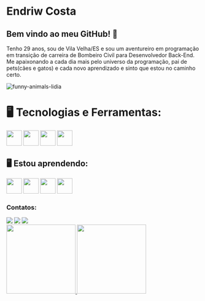 # Endriw Costa 

## Bem vindo ao meu GitHub! 👋

Tenho 29 anos, sou de Vila Velha/ES e sou um aventureiro em programação em transição de carreira de Bombeiro Civil para Desenvolvedor Back-End. Me apaixonando a cada dia mais pelo universo da programação, pai de pets(cães e gatos) e cada novo aprendizado e sinto que estou no caminho certo.


  ![funny-animals-lidia](https://github.com/costaendriw/costaendriw/assets/157756996/cf07fc5f-1010-4bbf-980b-2d332ebdce17)

# 🖥️ Tecnologias e Ferramentas:
<img src="https://cdn.jsdelivr.net/gh/devicons/devicon@latest/icons/javascript/javascript-original.svg" width="40" height="40" /> <img src="https://cdn.jsdelivr.net/gh/devicons/devicon@latest/icons/git/git-original.svg" width="40" height="40" /> <img src="https://cdn.jsdelivr.net/gh/devicons/devicon@latest/icons/github/github-original.svg" width="40" height="40" />  <img src="https://cdn.jsdelivr.net/gh/devicons/devicon@latest/icons/java/java-original-wordmark.svg" width="40" height="40" />


## 🖥️ Estou aprendendo:
<img src="https://cdn.jsdelivr.net/gh/devicons/devicon@latest/icons/nodejs/nodejs-original-wordmark.svg" width="40" height="40" /> <img src="https://cdn.jsdelivr.net/gh/devicons/devicon@latest/icons/react/react-original-wordmark.svg" width="40" height="40" /> <img src="https://cdn.jsdelivr.net/gh/devicons/devicon@latest/icons/express/express-original-wordmark.svg" width="40" height="40" /> <img src="https://cdn.jsdelivr.net/gh/devicons/devicon@latest/icons/azuresqldatabase/azuresqldatabase-original.svg" width="40" height="40"/>


### Contatos: 
<div>
<a href="https://instagram.com/costaendriw" target="_blank"><img loading="lazy" src="https://img.shields.io/badge/-Instagram-%23E4405F?style=for-the-badge&logo=instagram&logoColor=white" target="_blank"></a>
<a href = "mailto:endriwcosta3@gmail.com"><img loading="lazy" src="https://img.shields.io/badge/Gmail-D14836?style=for-the-badge&logo=gmail&logoColor=white" target="_blank"></a>
<a href="https://www.linkedin.com/in/endriw-costa/" target="_blank"><img loading="lazy" src="https://img.shields.io/badge/-LinkedIn-%230077B5?style=for-the-badge&logo=linkedin&logoColor=white" target="_blank"></a>   
</div> 

<div>
<a href="https://github.com/costaendriw">
<img loading="lazy" height="180em" src="https://github-readme-stats.vercel.app/api/top-langs/?username=costaendriw&layout=compact&langs_count=7&theme=dracula"/>
<img loading="lazy" height="180em" src="https://github-readme-stats.vercel.app/api?username=costaendriw&show_icons=true&theme=dracula&include_all_commits=true&count_private=true"/>
</div>
          
